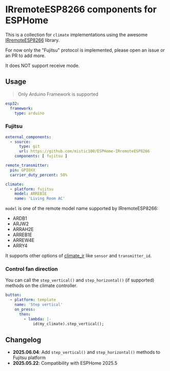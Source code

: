 # IRremoteESP8266 components for ESPHome

This is a collection for `climate` implementations using the awesome [IRremoteESP8266](https://github.com/crankyoldgit/IRremoteESP8266) library.

For now only the "Fujitsu" protocol is implemented, please open an issue or an PR to add more.

It does NOT support receive mode.

## Usage

> Only Arduino Framework is supported

```yaml
esp32:
  framework:
    type: arduino
```

### Fujitsu

```yaml
external_components:
  - source:
      type: git
      url: https://github.com/mistic100/ESPHome-IRremoteESP8266
    components: [ fujitsu ]

remote_transmitter:
  pin: GPIOXX
  carrier_duty_percent: 50%

climate:
  - platform: fujitsu
    model: ARREB1E
    name: 'Living Room AC'
```

`model` is one of the remote model name supported by IRremoteESP8266:

- ARDB1
- ARJW2
- ARRAH2E
- ARREB1E
- ARREW4E
- ARRY4

It supports other options of [climate_ir](https://esphome.io/components/climate/climate_ir.html) like `sensor` and `transmitter_id`.

### Control fan direction

You can call the `step_vertical()` and `step_horizontal()` (if supported) methods on the climate controller.

```yaml
button:
  - platform: template
    name: 'Step vertical'
    on_press:
      then:
        - lambda: |-
            id(my_climate).step_vertical();
```

## Changelog

- **2025.06.04**: Add `step_vertical()` and `step_horizontal()` methods to Fujitsu platform
- **2025.05.22**: Compatibility with ESPHome 2025.5
